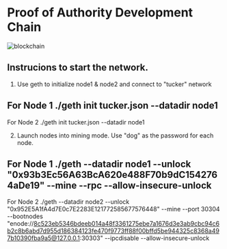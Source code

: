 # Proof of Authority Development Chain


![blockchain](https://www.paymentsjournal.com/wp-content/uploads/2020/03/1027-scaled.jpg)


## Instrucions to start the network.


1. Use geth to initialize node1 & node2 and connect to "tucker" network
  
  For Node 1 
         ./geth init tucker.json --datadir node1
  ----
  For Node 2
         ./geth init tucker.json --datadir node1
         
2. Launch nodes into mining mode. Use "dog" as the password for each node.

 For Node 1 
        ./geth --datadir node1 --unlock "0x93b3Ec56A63BcA620e488F70b9dC1542764aDe19" --mine --rpc --allow-insecure-unlock
 ---
 For Node 2
        ./geth --datadir node2 --unlock "0x952E5A1fA4d7E0c7E2283E121772585677576448" --mine --port 30304 --bootnodes "enode://8c523eb5346bdeeb014a48f3361275ebe7a1676d3e3ab9cbc94c6b2c8b6abd7d955d186384123fe470f9773ff88f00bffd5be944325c8368a497b10390fba9a5@127.0.0.1:30303" --ipcdisable --allow-insecure-unlock




